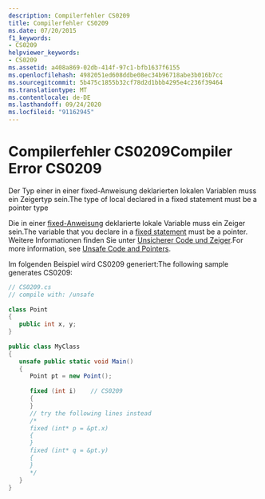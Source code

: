 ```yaml
---
description: Compilerfehler CS0209
title: Compilerfehler CS0209
ms.date: 07/20/2015
f1_keywords:
- CS0209
helpviewer_keywords:
- CS0209
ms.assetid: a408a869-02db-414f-97c1-bfb1637f6155
ms.openlocfilehash: 4982051ed608ddbe08ec34b96718abe3b016b7cc
ms.sourcegitcommit: 5b475c1855b32cf78d2d1bbb4295e4c236f39464
ms.translationtype: MT
ms.contentlocale: de-DE
ms.lasthandoff: 09/24/2020
ms.locfileid: "91162945"
---
```

# <a name="compiler-error-cs0209"></a><span data-ttu-id="89b58-103">Compilerfehler CS0209</span><span class="sxs-lookup"><span data-stu-id="89b58-103">Compiler Error CS0209</span></span>

<span data-ttu-id="89b58-104">Der Typ einer in einer fixed-Anweisung deklarierten lokalen Variablen muss ein Zeigertyp sein.</span><span class="sxs-lookup"><span data-stu-id="89b58-104">The type of local declared in a fixed statement must be a pointer type</span></span>  
  
 <span data-ttu-id="89b58-105">Die in einer [fixed-Anweisung](../language-reference/keywords/fixed-statement.md) deklarierte lokale Variable muss ein Zeiger sein.</span><span class="sxs-lookup"><span data-stu-id="89b58-105">The variable that you declare in a [fixed statement](../language-reference/keywords/fixed-statement.md) must be a pointer.</span></span> <span data-ttu-id="89b58-106">Weitere Informationen finden Sie unter [Unsicherer Code und Zeiger](../programming-guide/unsafe-code-pointers/index.md).</span><span class="sxs-lookup"><span data-stu-id="89b58-106">For more information, see [Unsafe Code and Pointers](../programming-guide/unsafe-code-pointers/index.md).</span></span>  
  
 <span data-ttu-id="89b58-107">Im folgenden Beispiel wird CS0209 generiert:</span><span class="sxs-lookup"><span data-stu-id="89b58-107">The following sample generates CS0209:</span></span>  
  
```csharp  
// CS0209.cs  
// compile with: /unsafe  
  
class Point  
{  
   public int x, y;  
}  
  
public class MyClass  
{  
   unsafe public static void Main()  
   {  
      Point pt = new Point();  
  
      fixed (int i)    // CS0209  
      {  
      }  
      // try the following lines instead  
      /*  
      fixed (int* p = &pt.x)  
      {  
      }  
      fixed (int* q = &pt.y)  
      {  
      }  
      */  
   }  
}  
```
